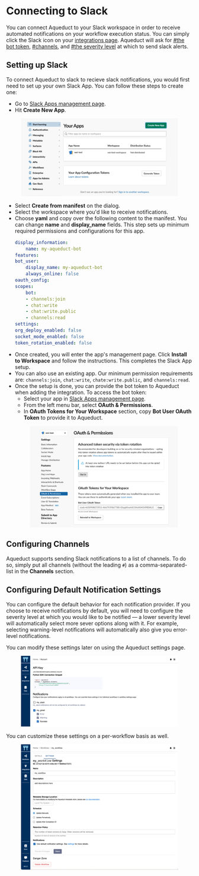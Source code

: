 # Connecting to Slack

You can connect Aqueduct to your Slack workspace in order to receive automated notifications on your workflow execution status. You can simply click the Slack icon on your [integrations page](../integrations/adding-an-integration/README.md). Aqueduct will ask for [#the bot token](connecting-to-slack#setting-up-slack), [#channels](connecting-to-slack#configuring-channels), and [#the severity level](connecting-to-slack#configuring-default-notification-settings) at which to send slack alerts.

## Setting up Slack
To connect Aqueduct to slack to recieve slack notifications, you would first need to set up your own Slack App. You can follow these steps to create one:
* Go to [Slack Apps management page](https://api.slack.com/apps).
* Hit **Create New App**.
<figure><img src="../.gitbook/assets/connecting_slack_create_app.png" alt=""><figcaption></figcaption></figure>

* Select **Create from manifest** on the dialog.
* Select the workspace where you'd like to receive notifications.
* Choose **yaml** and copy over the following content to the manifest. You can change **name** and **display_name** fields. This step sets up minimum required permissions and configurations for this app.
    ```yaml 
    display_information:
        name: my-aqueduct-bot
    features:
    bot_user:
        display_name: my-aqueduct-bot
        always_online: false
    oauth_config:
    scopes:
        bot:
        - channels:join
        - chat:write
        - chat:write.public
        - channels:read
    settings:
    org_deploy_enabled: false
    socket_mode_enabled: false
    token_rotation_enabled: false
    ```
* Once created, you will enter the app's management page. Click **Install to Workspace** and follow the instructions. This completes the Slack App setup.
* You can also use an existing app. Our minimum permission requirements are: `channels:join`, `chat:write`, `chate:write.public`, and `channels:read`.
* Once the setup is done, you can provide the bot token to Aqueduct when adding the integration. To access the bot token:
    * Select your app in [Slack Apps management page](https://api.slack.com/apps).
    * From the left menu bar, select **OAuth & Permissions**.
    * In **OAuth Tokens for Your Workspace** section, copy **Bot User OAuth Token** to provide it to Aqueduct.
    <figure><img src="../.gitbook/assets/connecting_slack_find_token.png" alt=""><figcaption></figcaption></figure>
## Configuring Channels
Aqueduct supports sending Slack notifications to a list of channels. To do so, simply put all channels (without the leading `#`) as a comma-separated-list in the **Channels** section.

## Configuring Default Notification Settings
You can configure the default behavior for each notification provider. If you choose to receive notifications by default, you will need to configure the severity level at which you would like to be notified — a lower severity level will automatically select more sever options along with it. For example, selecting warning-level notifications will automatically also give you error-level notifications.

You can modify these settings later on using the Aqueduct settings page.
<figure><img src="../.gitbook/assets/notification_account.png" alt=""><figcaption></figcaption></figure>

You can customize these settings on a per-workflow basis as well.
<figure><img src="../.gitbook/assets/notification_workflow.png" alt=""><figcaption></figcaption></figure>
